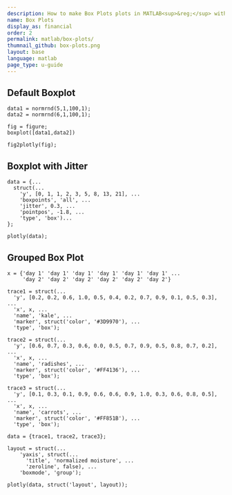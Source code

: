 ```yaml
---
description: How to make Box Plots plots in MATLAB<sup>&reg;</sup> with Plotly.
name: Box Plots
display_as: financial
order: 2
permalink: matlab/box-plots/
thumnail_github: box-plots.png
layout: base
language: matlab
page_type: u-guide
---
```



## Default Boxplot


```{matlab}
data1 = normrnd(5,1,100,1);
data2 = normrnd(6,1,100,1);

fig = figure;
boxplot([data1,data2])

fig2plotly(fig);
```

<!--------------------- EXAMPLE BREAK ------------------------->

## Boxplot with Jitter


```{matlab}
data = {...
  struct(...
    'y', [0, 1, 1, 2, 3, 5, 8, 13, 21], ...
    'boxpoints', 'all', ...
    'jitter', 0.3, ...
    'pointpos', -1.8, ...
    'type', 'box')...
};

plotly(data);
```

<!--------------------- EXAMPLE BREAK ------------------------->

## Grouped Box Plot


```{matlab}
x = {'day 1' 'day 1' 'day 1' 'day 1' 'day 1' 'day 1' ...
     'day 2' 'day 2' 'day 2' 'day 2' 'day 2' 'day 2'}

trace1 = struct(...
  'y', [0.2, 0.2, 0.6, 1.0, 0.5, 0.4, 0.2, 0.7, 0.9, 0.1, 0.5, 0.3], ...
  'x', x, ...
  'name', 'kale', ...
  'marker', struct('color', '#3D9970'), ...
  'type', 'box');

trace2 = struct(...
  'y', [0.6, 0.7, 0.3, 0.6, 0.0, 0.5, 0.7, 0.9, 0.5, 0.8, 0.7, 0.2], ...
  'x', x, ...
  'name', 'radishes', ...
  'marker', struct('color', '#FF4136'), ...
  'type', 'box');

trace3 = struct(...
  'y', [0.1, 0.3, 0.1, 0.9, 0.6, 0.6, 0.9, 1.0, 0.3, 0.6, 0.8, 0.5], ...
  'x', x, ...
  'name', 'carrots', ...
  'marker', struct('color', '#FF851B'), ...
  'type', 'box');

data = {trace1, trace2, trace3};

layout = struct(...
    'yaxis', struct(...
      'title', 'normalized moisture', ...
      'zeroline', false), ...
    'boxmode', 'group');

plotly(data, struct('layout', layout));
```


<!--------------------- EXAMPLE BREAK ------------------------->